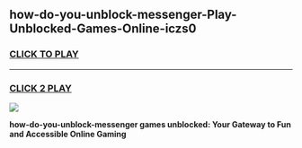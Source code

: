 
## how-do-you-unblock-messenger-Play-Unblocked-Games-Online-iczs0
<h3>
<a href="https://premium76.site?title=how-do-you-unblock-messenger&ref=25A">CLICK TO PLAY</a></h3>
<hr>

<h3>
<a href="https://premium76.site?title=how-do-you-unblock-messenger&ref=25A">CLICK 2 PLAY</a>
  
</h3>

<a href="https://premium76.site?title=how-do-you-unblock-messenger&ref=25A"><img src="https://clearcache.store/games.png"></a>


**how-do-you-unblock-messenger games unblocked: Your Gateway to Fun and Accessible Online Gaming**
